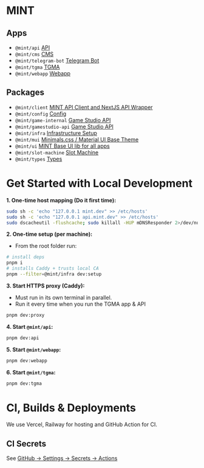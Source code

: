 # MINT

## Apps
- `@mint/api` [API](./apps/api/README.md)
- `@mint/cms` [CMS](./apps/cms/README.md)
- `@mint/telegram-bot` [Telegram Bot](./apps/telegram-bot/README.md)
- `@mint/tgma` [TGMA](./apps/tgma/README.md)
- `@mint/webapp` [Webapp](./apps/webapp/README.md)

## Packages
- `@mint/client` [MINT API Client and NextJS API Wrapper](./packages/client/README.md)
- `@mint/config` [Config](./packages/config/README.md)
- `@mint/game-internal` [Game Studio API](./packages/game-internal/README.md)
- `@mint/gamestudio-api` [Game Studio API](./packages/gamestudio-api/README.md)
- `@mint/infra` [Infrastructure Setup](./packages/infra/README.md)
- `@mint/mui` [Minimals.css / Material UI Base Theme](./packages/mui/README.md)
- `@mint/ui` [MINT Base UI lib for all apps](./packages/ui/README.md)
- `@mint/slot-machine` [Slot Machine](./packages/slot-machine/README.md)
- `@mint/types` [Types](./packages/types/README.md)

# Get Started with Local Development
**1. One-time host mapping (Do it first time):**
```bash
sudo sh -c 'echo "127.0.0.1 mint.dev" >> /etc/hosts'
sudo sh -c 'echo "127.0.0.1 api.mint.dev" >> /etc/hosts'
sudo dscacheutil -flushcache; sudo killall -HUP mDNSResponder 2>/dev/null || true
```
**2. One-time setup (per machine):**

- From the root folder run:
```bash
# install deps
pnpm i
# installs Caddy + trusts local CA
pnpm --filter=@mint/infra dev:setup
```

**3. Start HTTPS proxy (Caddy):**
   - Must run in its own terminal in parallel.
   - Run it every time when you run the TGMA app & API
```bash
pnpm dev:proxy
```

**4. Start `@mint/api`:**
```bash
pnpm dev:api
```

**5. Start `@mint/webapp`:**
```bash
pnpm dev:webapp
```

**6. Start `@mint/tgma`:**
```bash
pnpm dev:tgma
```

# CI, Builds & Deployments

We use Vercel, Railway for hosting and GitHub Action for CI.

## CI Secrets
See [GitHub → Settings → Secrets → Actions](https://github.com/mintdotio/mint/settings/secrets/actions)

